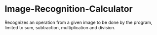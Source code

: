 # Image-Recognition-Calculator
Recognizes an operation from a given image to be done by the program, limited to sum, subtraction, multiplication and division.

